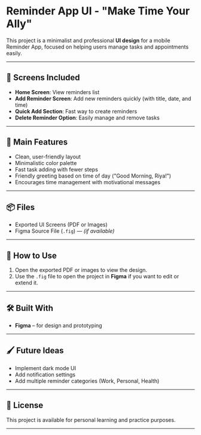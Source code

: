 # Reminder App UI - "Make Time Your Ally"

This project is a minimalist and professional **UI design** for a mobile Reminder App, focused on helping users manage tasks and appointments easily.

---

## 📱 Screens Included
- **Home Screen**: View reminders list
- **Add Reminder Screen**: Add new reminders quickly (with title, date, and time)
- **Quick Add Section**: Fast way to create reminders
- **Delete Reminder Option**: Easily manage and remove tasks

---

## 🎯 Main Features
- Clean, user-friendly layout
- Minimalistic color palette
- Fast task adding with fewer steps
- Friendly greeting based on time of day ("Good Morning, Riya!")
- Encourages time management with motivational messages

---

## 📦 Files
- Exported UI Screens (PDF or Images)
- Figma Source File (`.fig`) — *(if available)*

---

## 🚀 How to Use
1. Open the exported PDF or images to view the design.
2. Use the `.fig` file to open the project in **Figma** if you want to edit or extend it.

---

## 🛠️ Built With
- **Figma** – for design and prototyping

---

## 🖌️ Future Ideas
- Implement dark mode UI
- Add notification settings
- Add multiple reminder categories (Work, Personal, Health)

---

## 📜 License
This project is available for personal learning and practice purposes.

---
